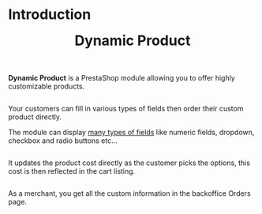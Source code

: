# Introduction

<div style="text-align: center; margin-bottom: 50px;">
  <div>
    <img srcset="/dynamicproduct/images/dynamicproduct-logo.png 2x">
  </div>
  <strong style="font-size: 2em;">Dynamic Product</strong>
</div>

**Dynamic Product** is a PrestaShop module allowing you to offer highly customizable products.

<img srcset="/dynamicproduct/images/dynamic-product-addons.jpg 2x" class="border">

Your customers can fill in various types of fields then order their custom product directly.

The module can display [many types of fields](/dynamicproduct/product-config/07-fields.md) like numeric fields,
dropdown, checkbox and radio buttons etc...

<img srcset="/dynamicproduct/images/fields-example.jpg 2x" class="border">

It updates the product cost directly as the customer picks the options, this cost is then reflected in the cart listing.

<img srcset="/dynamicproduct/images/cart.jpg 2x" class="border">

As a merchant, you get all the custom information in the backoffice Orders page.

<img srcset="/dynamicproduct/images/order.jpg 2x" class="border">
